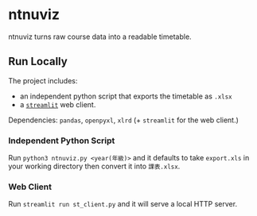 # ntnuviz

ntnuviz turns raw course data into a readable timetable.

## Run Locally

The project includes:

- an independent python script that exports the timetable as `.xlsx`
- a [`streamlit`](https://streamlit.io) web client.

Dependencies: `pandas`, `openpyxl`, `xlrd` (+ `streamlit` for the web client.)

### Independent Python Script

Run `python3 ntnuviz.py <year(年級)>` and it defaults to take `export.xls` in your working directory then convert it into `課表.xlsx`.

### Web Client

Run `streamlit run st_client.py` and it will serve a local HTTP server.
